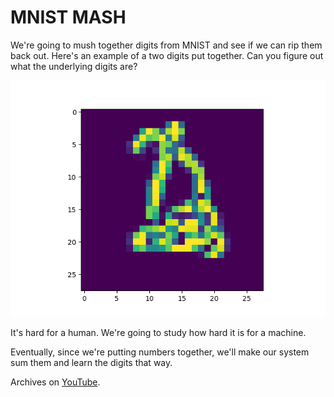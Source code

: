# MNIST MASH

We're going to mush together digits from MNIST and see if we can rip them back out.  Here's an example of a two digits put together.  Can you figure out what the underlying digits are?

![Example Mash](digits.png)

It's hard for a human.  We're going to study how hard it is for a machine.

Eventually, since we're putting numbers together, we'll make our system sum them and learn the digits that way.

Archives on [YouTube](https://www.youtube.com/watch?v=vqnnTdfbf94).
